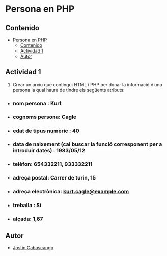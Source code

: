# Persona en PHP
## Contenido

- [Persona en PHP](#persona-en-php)
  - [Contenido](#contenido)
  - [Actividad 1](#actividad-1)
  - [Autor](#autor)

## Actividad 1
1. Crear un arxiu que contingui HTML i PHP per donar la informació d’una persona la qual haurà de tindre els següents atributs:
- ### nom persona : Kurt
- ### cognoms persona: Cagle
- ### edat de tipus numèric : 40
- ### data de naixement (cal buscar la funció  corresponent per a introduir dates) : 1983/05/12
- ### telèfon: 654332211, 933332211
- ### adreça postal: Carrer de turin, 15
- ### adreça electrònica: kurt.cagle@example.com
- ### treballa : Si
- ### alçada: 1,67

## Autor
- [Jostin Cabascango](https://github.com/jostin-fabian/)
